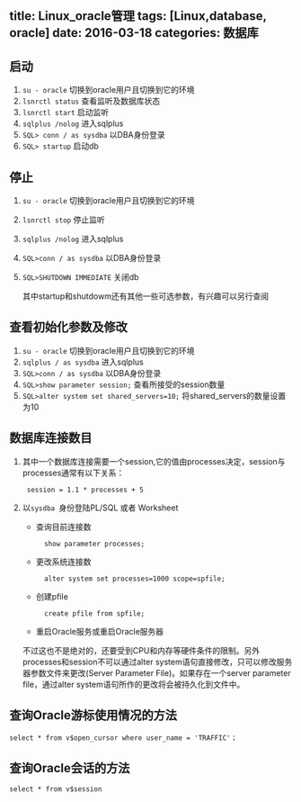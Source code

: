 title: Linux_oracle管理
tags: [Linux,database, oracle]
date: 2016-03-18
categories: 数据库
---

## 启动

1. `su - oracle` 切换到oracle用户且切换到它的环境
2. `lsnrctl status` 查看监听及数据库状态
3. `lsnrctl start` 启动监听
4. `sqlplus /nolog` 进入sqlplus
5. `SQL> conn / as sysdba` 以DBA身份登录
6. `SQL> startup` 启动db

<!-- more -->

## 停止

1. `su - oracle` 切换到oracle用户且切换到它的环境
2. `lsnrctl stop` 停止监听
3. `sqlplus /nolog` 进入sqlplus
4. `SQL>conn / as sysdba` 以DBA身份登录
5. `SQL>SHUTDOWN IMMEDIATE` 关闭db

 	其中startup和shutdowm还有其他一些可选参数，有兴趣可以另行查阅

## 查看初始化参数及修改

1. `su - oracle` 切换到oracle用户且切换到它的环境
2. `sqlplus / as sysdba` 进入sqlplus
3. `SQL>conn / as sysdba` 以DBA身份登录
4. `SQL>show parameter session;` 查看所接受的session数量
5. `SQL>alter system set shared_servers=10;` 将shared_servers的数量设置为10

## 数据库连接数目

1. 其中一个数据库连接需要一个session,它的值由processes决定，session与processes通常有以下关系：

		session = 1.1 * processes + 5

2. 以`sysdba `身份登陆PL/SQL 或者 Worksheet
 	- 查询目前连接数

     		show parameter processes;
 	- 更改系统连接数

     		alter system set processes=1000 scope=spfile;
 	- 创建pfile

     		create pfile from spfile;
 	- 重启Oracle服务或重启Oracle服务器

	不过这也不是绝对的，还要受到CPU和内存等硬件条件的限制。另外 processes和session不可以通过alter system语句直接修改，只可以修改服务器参数文件来更改(Server Parameter File)。如果存在一个server parameter file，通过alter system语句所作的更改将会被持久化到文件中。

## 查询Oracle游标使用情况的方法

   	select * from v$open_cursor where user_name = 'TRAFFIC'；

## 查询Oracle会话的方法

   	select * from v$session